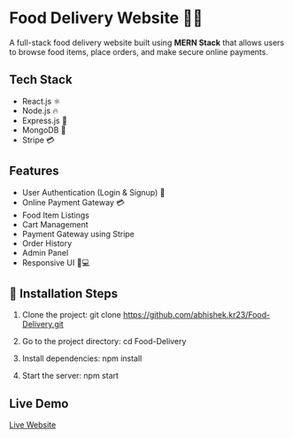 # Food Delivery Website 🍕🍔

A full-stack food delivery website built using **MERN Stack** that allows users to browse food items, place orders, and make secure online payments.

## Tech Stack
- React.js ⚛️
- Node.js 🔥
- Express.js 🚀
- MongoDB 🍃
- Stripe 💳

## Features
- User Authentication (Login & Signup)   🔐
- Online Payment Gateway 💳
- Food Item Listings  
- Cart Management
- Payment Gateway using Stripe 
- Order History 
- Admin Panel  
- Responsive UI 📱💻


## 🚀 Installation Steps
1. Clone the project:
git clone https://github.com/abhishek.kr23/Food-Delivery.git


2. Go to the project directory:
cd Food-Delivery

3. Install dependencies:
npm install


4. Start the server:
npm start


## Live Demo
[Live Website](https://your-live-link.com)

